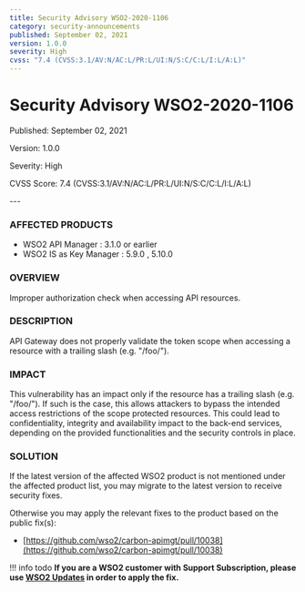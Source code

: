 ```yaml
---
title: Security Advisory WSO2-2020-1106
category: security-announcements
published: September 02, 2021
version: 1.0.0
severity: High
cvss: "7.4 (CVSS:3.1/AV:N/AC:L/PR:L/UI:N/S:C/C:L/I:L/A:L)"
---
```


# Security Advisory WSO2-2020-1106

<p class="doc-info">Published: September 02, 2021</p>
<p class="doc-info">Version: 1.0.0</p>
<p class="doc-info">Severity: High</p>
<p class="doc-info">CVSS Score: 7.4 (CVSS:3.1/AV:N/AC:L/PR:L/UI:N/S:C/C:L/I:L/A:L)</p>
---

### AFFECTED PRODUCTS
* WSO2 API Manager : 3.1.0 or earlier
* WSO2 IS as Key Manager : 5.9.0 , 5.10.0


### OVERVIEW
Improper authorization check when accessing API resources.


### DESCRIPTION
API Gateway does not properly validate the token scope when accessing a resource with a trailing slash (e.g. "/foo/").


### IMPACT
This vulnerability has an impact only if the resource has a trailing slash (e.g. "/foo/"). If such is the case, this allows attackers to bypass the intended access restrictions of the scope protected resources. This could lead to confidentiality, integrity and availability impact to the back-end services, depending on the provided functionalities and the security controls in place.


### SOLUTION
If the latest version of the affected WSO2 product is not mentioned under the affected product list, you may migrate to the latest version to receive security fixes.

Otherwise you may apply the relevant fixes to the product based on the public fix(s):

* [https://github.com/wso2/carbon-apimgt/pull/10038](https://github.com/wso2/carbon-apimgt/pull/10038)


!!! info todo
    **If you are a WSO2 customer with Support Subscription, please use [WSO2 Updates](https://wso2.com/updates/) in order to apply the fix.**

